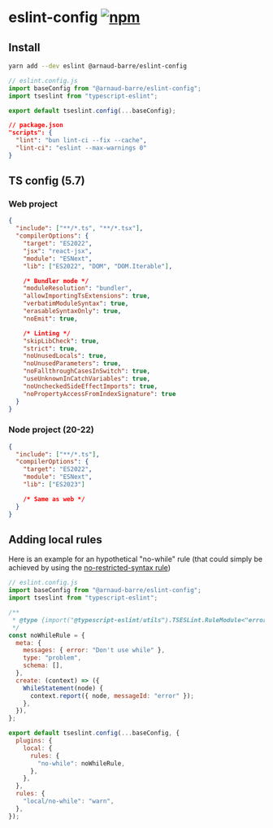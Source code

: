 # eslint-config [![npm](https://img.shields.io/npm/v/@arnaud-barre/eslint-config)](https://www.npmjs.com/package/@arnaud-barre/eslint-config)

## Install

```sh
yarn add --dev eslint @arnaud-barre/eslint-config
```

```js
// eslint.config.js
import baseConfig from "@arnaud-barre/eslint-config";
import tseslint from "typescript-eslint";

export default tseslint.config(...baseConfig);
```

```json
// package.json
"scripts": {
  "lint": "bun lint-ci --fix --cache",
  "lint-ci": "eslint --max-warnings 0"
}
```

## TS config (5.7)

### Web project

```json
{
  "include": ["**/*.ts", "**/*.tsx"],
  "compilerOptions": {
    "target": "ES2022",
    "jsx": "react-jsx",
    "module": "ESNext",
    "lib": ["ES2022", "DOM", "DOM.Iterable"],

    /* Bundler mode */
    "moduleResolution": "bundler",
    "allowImportingTsExtensions": true,
    "verbatimModuleSyntax": true,
    "erasableSyntaxOnly": true,
    "noEmit": true,

    /* Linting */
    "skipLibCheck": true,
    "strict": true,
    "noUnusedLocals": true,
    "noUnusedParameters": true,
    "noFallthroughCasesInSwitch": true,
    "useUnknownInCatchVariables": true,
    "noUncheckedSideEffectImports": true,
    "noPropertyAccessFromIndexSignature": true
  }
}
```

### Node project (20-22)

```json
{
  "include": ["**/*.ts"],
  "compilerOptions": {
    "target": "ES2022",
    "module": "ESNext",
    "lib": ["ES2023"]

    /* Same as web */
  }
}
```

## Adding local rules

Here is an example for an hypothetical "no-while" rule (that could simply be achieved by using the [no-restricted-syntax rule](https://eslint.org/docs/latest/rules/no-restricted-syntax))

```js
// eslint.config.js
import baseConfig from "@arnaud-barre/eslint-config";
import tseslint from "typescript-eslint";

/**
 * @type {import("@typescript-eslint/utils").TSESLint.RuleModule<"error">}
 */
const noWhileRule = {
  meta: {
    messages: { error: "Don't use while" },
    type: "problem",
    schema: [],
  },
  create: (context) => ({
    WhileStatement(node) {
      context.report({ node, messageId: "error" });
    },
  }),
};

export default tseslint.config(...baseConfig, {
  plugins: {
    local: {
      rules: {
        "no-while": noWhileRule,
      },
    },
  },
  rules: {
    "local/no-while": "warn",
  },
});
```
